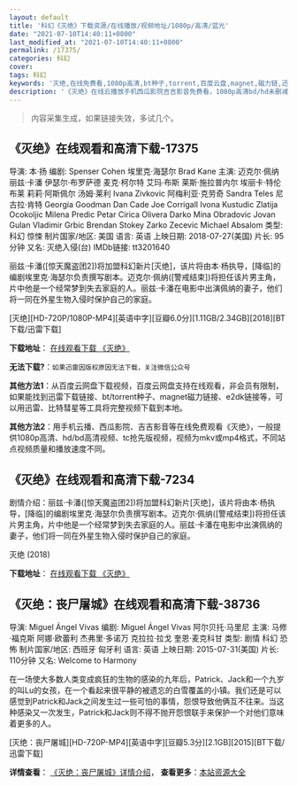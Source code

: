 ```yaml
---
layout: default
title: '科幻《灭绝》下载资源/在线播放/视频地址/1080p/高清/蓝光'
date: "2021-07-10T14:40:11+0800"
last_modified_at: "2021-07-10T14:40:11+0800"
permalink: /17375/
categories: 科幻
cover:
tags: 科幻
keywords: '灭绝,在线免费看,1080p高清,bt种子,torrent,百度云盘,magnet,磁力链,迅雷下载资源'
description: '《灭绝》在线云播放手机西瓜影院吉吉影音免费看，1080p高清bd/hd未删减完整版和tc抢先枪版，mkv/mp4格式，附带bt/torrent种子、magnet/磁力链、百度云盘、网盘资源迅雷下载链接'
---
```


>内容采集生成，如果链接失效，多试几个。


## 《灭绝》在线观看和高清下载-17375

导演: 本·扬 编剧: Spenser Cohen 埃里克·海瑟尔 Brad Kane 主演: 迈克尔·佩纳 丽兹·卡潘 伊瑟尔·布罗萨德 麦克·柯尔特 艾玛·布斯 莱斯·施拉普内尔 埃丽卡·特伦布莱 莉莉·阿斯佩尔 汤姆·莱利 Ivana Zivkovic 阿梅利亚·克劳奇 Sandra Teles 尼古拉·肯特 Georgia Goodman Dan Cade Joe Corrigall Ivona Kustudic Zlatija Ocokoljic Milena Predic Petar Cirica Olivera Darko Mina Obradovic Jovan Gulan Vladimir Grbic Brendan Stokey Zarko Zecevic Michael Absalom 类型: 科幻 惊悚 制片国家/地区: 美国 语言: 英语 上映日期: 2018-07-27(美国) 片长: 95分钟 又名: 灭绝入侵(台) IMDb链接: tt3201640

丽兹·卡潘([惊天魔盗团2])将加盟科幻新片[灭绝]，该片将由本·杨执导，[降临]的编剧埃里克·海瑟尔负责撰写剧本。迈克尔·佩纳([警戒结束])将担任该片男主角，片中他是一个经常梦到失去家庭的人。丽兹·卡潘在电影中出演佩纳的妻子，他们将一同在外星生物入侵时保护自己的家庭。


[灭绝][HD-720P/1080P-MP4][英语中字][豆瓣6.0分][1.11GB/2.34GB][2018][BT下载/迅雷下载]

**下载地址**： [在线观看下载 《灭绝》](https://www.btdx8.com/torrent/mj_2018-2.html) 


**无法下载?**：`如果迅雷因版权原因无法下载，关注微信公众号 `

**其他方法1**：从百度云网盘下载视频，百度云网盘支持在线观看，非会员有限制，如果能找到迅雷下载链接、bt/torrent种子、magnet磁力链接、e2dk链接等，可以用迅雷、比特彗星等工具将完整视频下载到本地。

**其他方法2**：用手机云播、西瓜影院、吉吉影音等在线免费观看《灭绝》，一般提供1080p高清、hd/bd高清视频、tc抢先版视频，视频为mkv或mp4格式，不同站点视频质量和播放速度不同。


## 《灭绝》在线观看和高清下载-7234

剧情介绍：丽兹·卡潘([惊天魔盗团2])将加盟科幻新片[灭绝]，该片将由本·杨执导，[降临]的编剧埃里克·海瑟尔负责撰写剧本。迈克尔·佩纳([警戒结束])将担任该片男主角，片中他是一个经常梦到失去家庭的人。丽兹·卡潘在电影中出演佩纳的妻子，他们将一同在外星生物入侵时保护自己的家庭。


灭绝 (2018)

**下载地址**： [在线观看下载 《灭绝》](https://www.btbtdy.me/btdy/dy13277.html) 


## 《灭绝：丧尸屠城》在线观看和高清下载-38736

导演: Miguel Ángel Vivas 编剧: Miguel Ángel Vivas 阿尔贝托·马里尼 主演: 马修·福克斯 阿娜·欧蕾利 杰弗里·多诺万 克拉拉·拉戈 奎恩·麦克科甘 类型: 剧情 科幻 恐怖 制片国家/地区: 西班牙 匈牙利 语言: 英语 上映日期: 2015-07-31(美国) 片长: 110分钟 又名: Welcome to Harmony

在一场使大多数人类变成疯狂的生物的感染的九年后，Patrick、Jack和一个九岁的叫Lu的女孩，在一个看起来很平静的被遗忘的白雪覆盖的小镇。我们还是可以感觉到Patrick和Jack之间发生过一些可怕的事情，怨恨导致他俩互不往来。当这种感染又一次发生，Patrick和Jack则不得不抛开怨恨联手来保护一个对他们意味着更多的人。


[灭绝：丧尸屠城][HD-720P-MP4][英语中字][豆瓣5.3分][2.1GB][2015][BT下载/迅雷下载]

**详情查看**： [《灭绝：丧尸屠城》详情介绍](/movie/38736/)， **查看更多**：[本站资源大全](/movie/t/all/)

